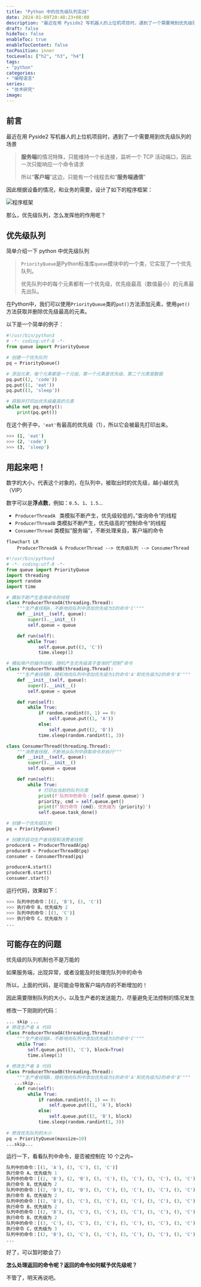 ```yaml
---
title: "Python 中的优先级队列实战"
date: 2024-01-09T20:48:23+08:00
description: "最近在用 Pyside2 写机器人的上位机项目时，遇到了一个需要用到优先级队列的场景"
draft: false
hideToc: false
enableToc: true
enableTocContent: false
tocPosition: inner
tocLevels: ["h2", "h3", "h4"]
tags:
- "python"
categories:
- "编程语言"
series:
- "技术研究"
image:
---
```


## 前言

最近在用 Pyside2 写机器人的上位机项目时，遇到了一个需要用到优先级队列的场景

> **服务端**的情况特殊，只能维持一个长连接，监听一个 TCP 活动端口，因此一次只能响应一个命令请求
>
> 所以“**客户端**”这边，只能有一个线程去和“**服务端通信**”

因此根据设备的情况，和业务的需要，设计了如下的程序框架：

![程序框架](./1ibB4SxXuf9YkE3.png)

那么，优先级队列，怎么发挥他的作用呢？

##  优先级队列

简单介绍一下 python 中优先级队列

> `PriorityQueue`是Python标准库`queue`模块中的一个类，它实现了一个优先队列。
>
> 优先队列中的每个元素都有一个优先级，优先级最高（数值最小）的元素最先出队。

在Python中，我们可以使用`PriorityQueue`类的`put()`方法添加元素，使用`get()`方法获取并删除优先级最高的元素。

以下是一个简单的例子：

```python
#!/usr/bin/python3
# -*- coding:utf-8 -*-
from queue import PriorityQueue

# 创建一个优先队列
pq = PriorityQueue()

# 添加元素，每个元素都是一个元组，第一个元素是优先级，第二个元素是数据
pq.put((2, 'code'))
pq.put((1, 'eat'))
pq.put((3, 'sleep'))

# 获取并打印出优先级最高的元素
while not pq.empty():
    print(pq.get())
```

在这个例子中，`'eat'`有最高的优先级（1），所以它会被最先打印出来。

```bash
>>> (1, 'eat')
>>> (2, 'code')
>>> (3, 'sleep')
```



## 用起来吧！

数字的大小，代表这个对象的，在队列中，被取出时的优先级，越小越优先（VIP）

数字可以是**浮点数**，例如：`0.5`、`1`、`1.5`...

-  `ProducerThreadA ` 类模拟不断产生，优先级较低的，”查询命令“的线程
- `ProducerThreadB` 类模拟不断产生，优先级高的”控制命令“的线程
- `ConsumerThread` 类模拟”服务端“，不断处理来自，客户端的命令

```mermaid
flowchart LR
	ProducerThreadA & ProducerThread --> 优先级队列 --> ConsumerThread
```



```python
#!/usr/bin/python3
# -*- coding:utf-8 -*-
from queue import PriorityQueue
import threading
import random
import time

# 模拟不断产生查询命令的线程
class ProducerThreadA(threading.Thread):
    """生产者线程A，不断地向队列中添加优先级为3的命令'C'"""
    def __init__(self, queue):
        super().__init__()
        self.queue = queue

    def run(self):
        while True:
            self.queue.put((3, 'C'))
            time.sleep(1)

# 模拟用户的操作线程，随机产生优先级高于查询的“控制”命令
class ProducerThreadB(threading.Thread):
    """生产者线程B，随机地向队列中添加优先级为1的命令'A'和优先级为2的命令'B'"""
    def __init__(self, queue):
        super().__init__()
        self.queue = queue

    def run(self):
        while True:
            if random.randint(0, 1) == 0:
                self.queue.put((1, 'A'))
            else:
                self.queue.put((2, 'B'))
            time.sleep(random.randint(1, 3))

class ConsumerThread(threading.Thread):
    """消费者线程，不断地从队列中获取命令并执行"""
    def __init__(self, queue):
        super().__init__()
        self.queue = queue

    def run(self):
        while True:
            # 打印出当前的队列元素
            print(f'队列中的命令：{self.queue.queue}')
            priority, cmd = self.queue.get()
            print(f'执行命令 {cmd}，优先级为 {priority}')
            self.queue.task_done()

# 创建一个优先级队列
pq = PriorityQueue()

# 创建并启动生产者线程和消费者线程
producerA = ProducerThreadA(pq)
producerB = ProducerThreadB(pq)
consumer = ConsumerThread(pq)

producerA.start()
producerB.start()
consumer.start()
```

运行代码，效果如下：

```python
>>> 队列中的命令：[(2, 'B'), (3, 'C')]
>>> 执行命令 B，优先级为 2
>>> 队列中的命令：[(3, 'C')]
>>> 执行命令 C，优先级为 3
...
```

## 可能存在的问题

优先级的队列机制也不是万能的

如果服务端，出现异常，或者没能及时处理完队列中的命令

所以，上面的代码，是可能会导致客户端内存的不断增加的！

因此需要限制队列的大小，以及生产者的发送能力，尽量避免无法控制的情况发生

修改一下刚刚的代码：

```python
... skip ...
# 修改生产者 A 代码
class ProducerThreadA(threading.Thread):
    """生产者线程A，不断地向队列中添加优先级为3的命令'C'"""
	while True:
	    self.queue.put((3, 'C'), block=True)
    	time.sleep(1)
        
# 修改生产者 B 代码
class ProducerThreadB(threading.Thread):
    """生产者线程B，随机地向队列中添加优先级为1的命令'A'和优先级为2的命令'B'"""
   ...skip...
    def run(self):
        while True:
            if random.randint(0, 1) == 0:
                self.queue.put((1, 'A'), block)
            else:
                self.queue.put((2, 'B'), block)
            time.sleep(random.randint(1, 3))
            
# 修改优先队列的大小
pq = PriorityQueue(maxsize=10)
...skip...

```

运行一下，看看队列中命令，是否被控制在 10 个之内~

```python
队列中的命令：[(1, 'A'), (3, 'C'), (3, 'C')]
执行命令 A，优先级为 1
队列中的命令：[(2, 'B'), (2, 'B'), (3, 'C'), (3, 'C'), (3, 'C'), (3, 'C'), (3, 'C')]
执行命令 B，优先级为 2
队列中的命令：[(2, 'B'), (2, 'B'), (3, 'C'), (3, 'C'), (3, 'C'), (3, 'C'), (3, 'C'), (3, 'C')]
执行命令 B，优先级为 2
队列中的命令：[(2, 'B'), (3, 'C'), (3, 'C'), (3, 'C'), (3, 'C'), (3, 'C'), (3, 'C'), (3, 'C')]
执行命令 B，优先级为 2
队列中的命令：[(2, 'B'), (3, 'C'), (3, 'C'), (3, 'C'), (3, 'C'), (3, 'C'), (3, 'C'), (3, 'C'), (3, 'C'), (3, 'C')]
执行命令 B，优先级为 2
队列中的命令：[(3, 'C'), (3, 'C'), (3, 'C'), (3, 'C'), (3, 'C'), (3, 'C'), (3, 'C'), (3, 'C'), (3, 'C'), (3, 'C')]
执行命令 C，优先级为 3
队列中的命令：[(2, 'B'), (3, 'C'), (3, 'C'), (3, 'C'), (3, 'C'), (3, 'C'), (3, 'C'), (3, 'C'), (3, 'C'), (3, 'C')]
...
```

好了，可以暂时歇会了）

**怎么处理返回的命令呢？返回的命令如何赋予优先级呢？**

不管了，明天再说吧。




